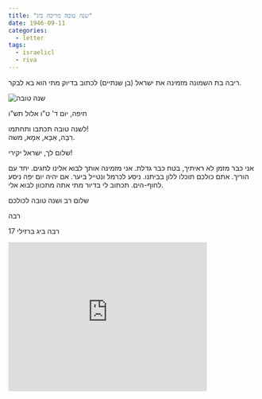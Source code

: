 ```yaml
---
title: "שנה טובה מריבה ביג"
date: 1946-09-11
categories:
  - letter
tags:
  - israelicl
  - riva
---
```


ריבה בת השמונה מזמינה את ישראל (בן שנתיים) לכתוב בדיוק מתי הוא בא לבקר.

![שנה טובה](/pupko-papers/assets/images/1946-09-11-riva-shimon-1.jpg)

חיפה, יום ד' ט"ו אלול תש"ו

לשנה טובה תכתבו ותחתמו!  
רִבָה, אַבָּא, אִמָא, משה.

שלום לך, ישראל יקירי!

אני כבר מזמן לא ראיתיך, בטח כבר גדלת.
אני מזמינה אותך לבוא אלינו לחגים. יחד עם הוריך.
אתם כולכם תוכלו ללון בביתנו. ניסע לכרמל
ונטייל ביער. אם יהיה יום יפה ניסע לחוף-הים.
תכתוב לי בדיור מתי אתה מתכוון לבוא אלי.

שלום רב ושנה טובה לכולכם

רבה

רבה ביג ברזילי 17


<iframe src="https://www.google.com/maps/embed?pb=!4v1635082192864!6m8!1m7!1sRsbA7u1YBruB3OHNrCmZXA!2m2!1d32.80608994283246!2d35.00434900221423!3f33.98658202004763!4f16.612399009048346!5f0.7820865974627469" width="400" height="300" style="border:0;" allowfullscreen="" loading="lazy"></iframe>
